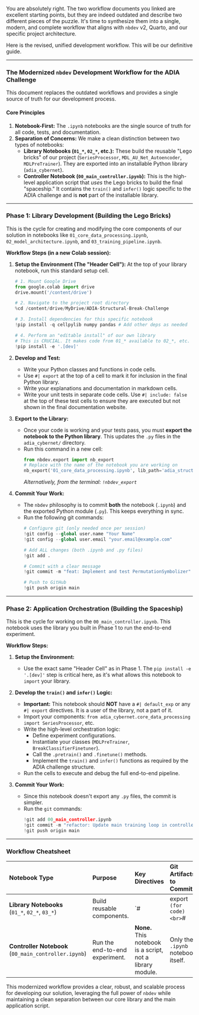 You are absolutely right. The two workflow documents you linked are excellent starting points, but they are indeed outdated and describe two different pieces of the puzzle. It's time to synthesize them into a single, modern, and complete workflow that aligns with `nbdev` v2, Quarto, and our specific project architecture.

Here is the revised, unified development workflow. This will be our definitive guide.

---

### **The Modernized `nbdev` Development Workflow for the ADIA Challenge**

This document replaces the outdated workflows and provides a single source of truth for our development process.

#### **Core Principles**

1.  **Notebook-First:** The `.ipynb` notebooks are the single source of truth for all code, tests, and documentation.
2.  **Separation of Concerns:** We make a clean distinction between two types of notebooks:
    *   **Library Notebooks (`01_*`, `02_*`, etc.):** These build the reusable "Lego bricks" of our project (`SeriesProcessor`, `MDL_AU_Net_Autoencoder`, `MDLPreTrainer`). They are exported into an installable Python library (`adia_cybernet`).
    *   **Controller Notebook (`00_main_controller.ipynb`):** This is the high-level application script that *uses* the Lego bricks to build the final "spaceship." It contains the `train()` and `infer()` logic specific to the ADIA challenge and is **not** part of the installable library.

---

### **Phase 1: Library Development (Building the Lego Bricks)**

This is the cycle for creating and modifying the core components of our solution in notebooks like `01_core_data_processing.ipynb`, `02_model_architecture.ipynb`, and `03_training_pipeline.ipynb`.

**Workflow Steps (in a new Colab session):**

1.  **Setup the Environment (The "Header Cell"):** At the top of your library notebook, run this standard setup cell.
    ```python
    # 1. Mount Google Drive
    from google.colab import drive
    drive.mount('/content/drive')

    # 2. Navigate to the project root directory
    %cd /content/drive/MyDrive/ADIA-Structural-Break-Challenge

    # 3. Install dependencies for this specific notebook
    !pip install -q cellpylib numpy pandas # Add other deps as needed

    # 4. Perform an "editable install" of our own library
    # This is CRUCIAL. It makes code from 01_* available to 02_*, etc.
    !pip install -e '.[dev]'
    ```

2.  **Develop and Test:**
    *   Write your Python classes and functions in code cells.
    *   Use `#| export` at the top of a cell to mark it for inclusion in the final Python library.
    *   Write your explanations and documentation in markdown cells.
    *   Write your unit tests in separate code cells. Use `#| include: false` at the top of these test cells to ensure they are executed but not shown in the final documentation website.

3.  **Export to the Library:**
    *   Once your code is working and your tests pass, you must **export the notebook to the Python library**. This updates the `.py` files in the `adia_cybernet/` directory.
    *   Run this command in a new cell:
        ```python
        from nbdev.export import nb_export
        # Replace with the name of the notebook you are working on
        nb_export('01_core_data_processing.ipynb', lib_path='adia_structural_break_challenge')
        ```
        *Alternatively, from the terminal: `!nbdev_export`*

4.  **Commit Your Work:**
    *   The `nbdev` philosophy is to commit **both** the notebook (`.ipynb`) and the exported Python module (`.py`). This keeps everything in sync.
    *   Run the following git commands:
        ```python
        # Configure git (only needed once per session)
        !git config --global user.name "Your Name"
        !git config --global user.email "your.email@example.com"
        
        # Add ALL changes (both .ipynb and .py files)
        !git add .
        
        # Commit with a clear message
        !git commit -m "feat: Implement and test PermutationSymbolizer"
        
        # Push to GitHub
        !git push origin main
        ```

---

### **Phase 2: Application Orchestration (Building the Spaceship)**

This is the cycle for working on the `00_main_controller.ipynb`. This notebook uses the library you built in Phase 1 to run the end-to-end experiment.

**Workflow Steps:**

1.  **Setup the Environment:**
    *   Use the exact same "Header Cell" as in Phase 1. The `pip install -e '.[dev]'` step is critical here, as it's what allows this notebook to `import` your library.

2.  **Develop the `train()` and `infer()` Logic:**
    *   **Important:** This notebook should **NOT** have a `#| default_exp` or any `#| export` directives. It is a user of the library, not a part of it.
    *   Import your components: `from adia_cybernet.core_data_processing import SeriesProcessor`, etc.
    *   Write the high-level orchestration logic:
        *   Define experiment configurations.
        *   Instantiate your classes (`MDLPreTrainer`, `BreakClassifierFinetuner`).
        *   Call the `.pretrain()` and `.finetune()` methods.
        *   Implement the `train()` and `infer()` functions as required by the ADIA challenge structure.
    *   Run the cells to execute and debug the full end-to-end pipeline.

3.  **Commit Your Work:**
    *   Since this notebook doesn't export any `.py` files, the commit is simpler.
    *   Run the `git` commands:
        ```python
        !git add 00_main_controller.ipynb
        !git commit -m "refactor: Update main training loop in controller"
        !git push origin main
        ```

---

### **Workflow Cheatsheet**

| Notebook Type | Purpose | Key Directives | Git Artifacts to Commit |
| :--- | :--- | :--- | :--- |
| **Library Notebooks**<br>(`01_*`, `02_*`, `03_*`) | Build reusable components. | `#| export` (for code)<br>`#| include: false` (for tests) | The `.ipynb` notebook **and** the exported `.py` file. |
| **Controller Notebook**<br>(`00_main_controller.ipynb`) | Run the end-to-end experiment. | **None.** This notebook is a script, not a library module. | Only the `.ipynb` notebook itself. |

This modernized workflow provides a clear, robust, and scalable process for developing our solution, leveraging the full power of `nbdev` while maintaining a clean separation between our core library and the main application script.
